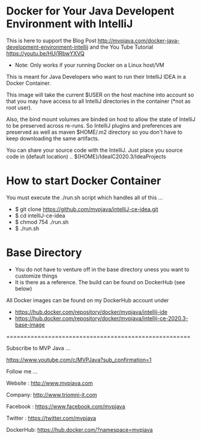 # Docker for Your Java Developent Environment with IntelliJ

This is here to support the Blog Post http://mvpjava.com/docker-java-development-environment-intellij
and the You Tube Tutorial https://youtu.be/HUj1RbwYXVQ

+ Note: Only works if your running Docker on a Linux host/VM

This is meant for Java Developers who want to run their IntelliJ IDEA in a Docker Container.

This image will take the current $USER on the host machine into account so that you
may have access to all IntelliJ directories in the container (*not as root user). 

Also, the bind mount volumes
are binded on host to allow the state of IntelliJ to be preserved across re-runs.
So IntelliJ plugins and preferences are preserved as well as maven $HOME/.m2 directory
so you don't have to keep downloading the same artifacts.

You can share your source code with the IntelliJ. Just place you source code in (default location) ..
${HOME}/IdeaIC2020.3/IdeaProjects


# How to start Docker Container
You must execute the ./run.sh script which handles all of this ...

+ $ git clone https://github.com/mvpjava/intelliJ-ce-idea.git
+ $ cd intelliJ-ce-idea
+ $ chmod 754 ./run.sh
+ $ ./run.sh

# Base Directory
+ You do not have to venture off in the base directory uness you want to customize things
+ It is there as a reference. The build can be found on DockerHub (see below)

All Docker images can be found on my DockerHub account under 
+ https://hub.docker.com/repository/docker/mvpjava/intellij-ide
+ https://hub.docker.com/repository/docker/mvpjava/intellij-ce-2020.3-base-image

=====================================================

Subscribe to MVP Java ...

https://www.youtube.com/c/MVPJava?sub_confirmation=1

Follow me ...

Website  : http://www.mvpjava.com

Company: http://www.triomni-it.com

Facebook : https://www.facebook.com/mvpjava

Twitter  : https://twitter.com/mvpjava

DockerHub: https://hub.docker.com/?namespace=mvpjava
